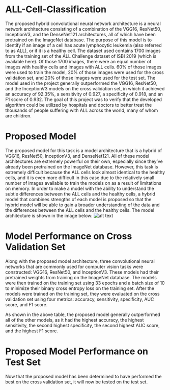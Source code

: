 # ALL-Cell-Classification
  The proposed hybrid convolutional neural network architecture is a neural network architecture consisting of a combination of the VGG16, ResNet50, InceptionV3, and the DenseNet121 architectures, all of which have been pretrained on the ImageNet database. The purpose of this model is to identify if an image of a cell has acute lymphocytic leukemia (also referred to as ALL), or if it is a healthy cell. The dataset used contains 1700 images from the training set of the ALL Challenge dataset of ISBI 2019 (which is available here). Of those 1700 images, there were an equal number of images with healthy cells and images with ALL cells. 60% of those images were used to train the model, 20% of those images were used for the cross validation set, and 20% of those images were used for the test set. The model used in the project generally outperformed the VGG16, ResNet50, and the InceptionV3 models on the cross validation set, in which it achieved an accuracy of 92.35%, a sensitivity of 0.927, a specificity of 0.918, and an F1 score of 0.932. The goal of this project was to verify that the developed algorithm could be utilized by hospitals and doctors to better treat the thousands of people suffering with ALL across the world, many of whom are children.

# Proposed Model
  The proposed model for this task is a model architecture that is a hybrid of VGG16, ResNet50, InceptionV3, and DenseNet121. All of these model architectures are extremely powerful on their own, especially since they’ve already been pretrained on the ImageNet database. However, this task is extremely difficult because the ALL cells look almost identical to the healthy cells, and it is even more difficult in this case due to the relatively small number of images available to train the models on as a result of limitations on memory. In order to make a model with the ability to understand the subtle differences between the ALL cells and the healthy cells, a hybrid model that combines strengths of each model is proposed so that the hybrid model will be able to gain a broader understanding of the data and the differences between the ALL cells and the healthy cells. The model architecture is shown in the image below:
  ![alt text](https://github.com/rishipython/ALL-Cell-Classification/blob/main/proposedmodelarchitecture.png)

# Model Performance on Cross Validation Set
  Along with the proposed model architecture, three convolutional neural networks that are commonly used for computer vision tasks were constructed: VGG16, ResNet50, and InceptionV3. These models had their pretrained weights from training on the ImageNet database. The models were then trained on the training set using 33 epochs and a batch size of 10 to minimize their binary cross entropy loss on the training set. After the models were trained on the training set, they were evaluated on the cross validation set using four metrics: accuracy, sensitivity, specificity, AUC score, and F1 score.
  
  As shown in the above table, the proposed model generally outperformed all of the other models, as it had the highest accuracy, the highest sensitivity, the second highest specificity, the second highest AUC score, and the highest F1 score.
  
# Proposed Model Performance on Test Set
  Now that the proposed model has been determined to have performed the best on the cross validation set, it will now be tested on the test set.

